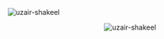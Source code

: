 <p align="center">
<p>&nbsp;<img align="center" src="https://github-readme-stats.vercel.app/api?username=uzair-shakeel&show_icons=true&locale=en" alt="uzair-shakeel" /></p>
</p>

<p align="center">
    <img src="https://github-readme-streak-stats.herokuapp.com/?user=uzair-shakeel&" alt="uzair-shakeel" />
</p>
